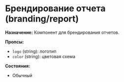 # Брендирование отчета (branding/report)

**Назначение:**
Компонент для брендирования отчетов.

**Пропсы:**
- `logo` (string): логотип
- `color` (string): цветовая схема

**Состояния:**
- Обычный 